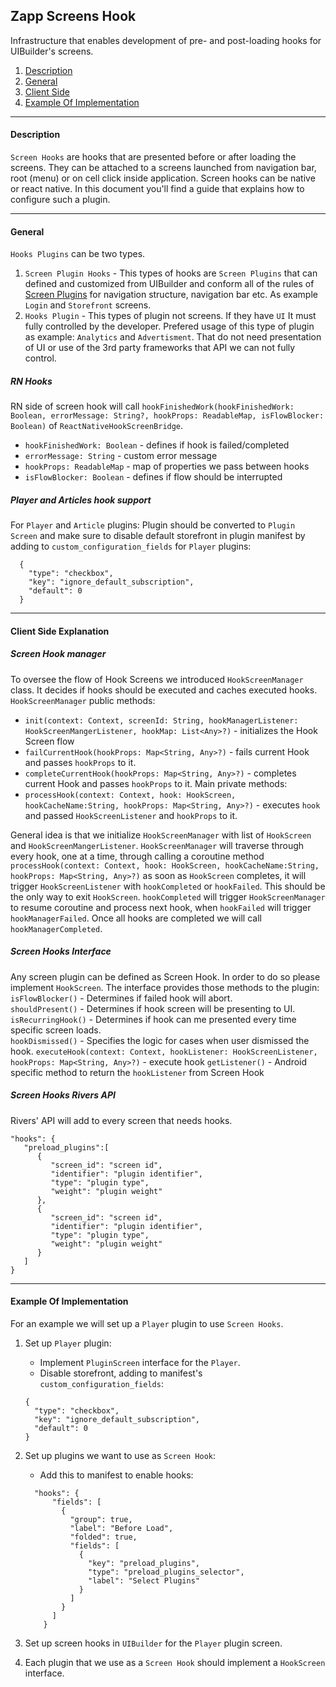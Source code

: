 ## Zapp Screens Hook

Infrastructure that enables development of pre- and post-loading hooks for UIBuilder's screens.

1. <a href="#description">Description</a>
2. <a href="#general">General</a>
3. <a href="#client">Client Side</a>
4. <a href="#example">Example Of Implementation</a>

***

<a name="description" />

#### Description
`Screen Hooks` are hooks that are presented before or after loading the screens. They can be attached to a screens launched from navigation bar, root (menu) or on cell click inside application. Screen hooks can be native or react native. In this document you'll find a guide that explains how to configure such a plugin.   

***

<a name="general" />

#### General   

`Hooks Plugins` can be two types.
1. `Screen Plugin Hooks` - This types of hooks are `Screen Plugins` that can defined and customized from UIBuilder and conform all of the rules of [Screen Plugins](https://developer-zapp.applicaster.com/ui-builder/android/ScreenPlugin.html) for navigation structure, navigation bar etc. As example `Login` and `Storefront` screens.
2. `Hooks Plugin` - This types of plugin not screens. If they have `UI` It must fully controlled by the developer. Prefered usage of this type of plugin as example: `Analytics` and `Advertisment`. That do not need presentation of UI or use of the 3rd party frameworks that API we can not fully control.


##### RN Hooks

RN side of screen hook will call `hookFinishedWork(hookFinishedWork: Boolean, errorMessage: String?, hookProps: ReadableMap, isFlowBlocker: Boolean)` of `ReactNativeHookScreenBridge`.
  - `hookFinishedWork: Boolean` - defines if hook is failed/completed
  - `errorMessage: String` - custom error message
  - `hookProps: ReadableMap` - map of properties we pass between hooks
  - `isFlowBlocker: Boolean` - defines if flow should be interrupted


##### Player and Articles hook support  

For `Player` and `Article` plugins: Plugin should be converted to `Plugin Screen` and make sure to disable default storefront in plugin manifest by adding to `custom_configuration_fields` for `Player` plugins:  
```
  {
    "type": "checkbox",
    "key": "ignore_default_subscription",
    "default": 0
  }
```   
***
<a name="client" />

#### Client Side Explanation

##### Screen Hook manager

To oversee the flow of Hook Screens we introduced `HookScreenManager` class. It decides
if hooks should be executed and caches executed hooks.   
`HookScreenManager` public methods:
  - `init(context: Context, screenId: String, hookManagerListener: HookScreenMangerListener, hookMap: List<Any>?)` - initializes the Hook Screen flow
  - `failCurrentHook(hookProps: Map<String, Any>?)` - fails current Hook and passes `hookProps` to it.
  - `completeCurrentHook(hookProps: Map<String, Any>?)` - completes current Hook and passes `hookProps` to it.
  Main private methods:
  - `processHook(context: Context, hook: HookScreen, hookCacheName:String, hookProps: Map<String, Any>?)` - executes `hook` and passed `HookScreenListener` and `hookProps` to it.   

General idea is that we initialize `HookScreenManager` with list of `HookScreen` and `HookScreenMangerListener`. `HookScreenManager` will traverse through every hook, one at a time, through calling a coroutine method `processHook(context: Context, hook: HookScreen, hookCacheName:String, hookProps: Map<String, Any>?)` as soon as `HookScreen` completes, it will trigger `HookScreenListener` with `hookCompleted` or `hookFailed`. This should be the only way to exit `HookScreen`. `hookCompleted` will trigger `HookScreenManager` to resume coroutine and process next hook, when `hookFailed` will trigger `hookManagerFailed`. Once all hooks are completed we will call `hookManagerCompleted`.   


##### Screen Hooks Interface

Any screen plugin can be defined as Screen Hook. In order to do so please implement `HookScreen`. The interface provides those methods to the plugin:  
`isFlowBlocker()` - Determines if failed hook will abort.  
`shouldPresent()` - Determines if hook screen will be presenting to UI.  
`isRecurringHook()` - Determines if hook can me presented every time specific screen loads.  
`hookDismissed()` - Specifies the logic for cases when user dismissed the hook.
`executeHook(context: Context, hookListener: HookScreenListener, hookProps: Map<String, Any>?)` - execute hook
`getListener()` - Android specific method to return the `hookListener` from Screen Hook   


##### Screen Hooks Rivers API

Rivers' API will add to every screen that needs hooks.

```
"hooks": {  
   "preload_plugins":[  
      {  
         "screen_id": "screen id",
         "identifier": "plugin identifier",
         "type": "plugin type",
         "weight": "plugin weight"
      },
      {  
         "screen_id": "screen id",
         "identifier": "plugin identifier",
         "type": "plugin type",
         "weight": "plugin weight"
      }
   ]
}
```
***
<a name="example" />

#### Example Of Implementation   

For an example we will set up a `Player` plugin to use `Screen Hooks`.  

1. Set up `Player` plugin:   
    - Implement `PluginScreen` interface for the `Player`.<LINK TO PLUGIN SCREENS>   
    - Disable storefront, adding to manifest's `custom_configuration_fields`:   
    ```   
    {
      "type": "checkbox",
      "key": "ignore_default_subscription",
      "default": 0
    }   
    ```   
2. Set up plugins we want to use as `Screen Hook`:
    - Add this to manifest to enable hooks:   
    ```
      "hooks": {
          "fields": [
            {
              "group": true,
              "label": "Before Load",
              "folded": true,
              "fields": [
                {
                  "key": "preload_plugins",
                  "type": "preload_plugins_selector",
                  "label": "Select Plugins"
                }
              ]
            }
          ]
        }
     ```   

3. Set up screen hooks in `UIBuilder` for the `Player` plugin screen.
<SCREEN PICTURE>   

4. Each plugin that we use as a `Screen Hook` should implement a `HookScreen` interface.  
